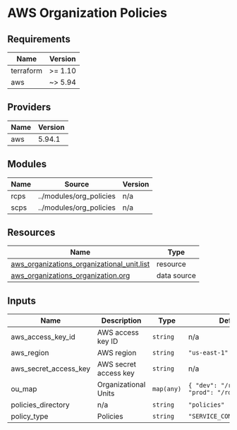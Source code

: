 # AWS Organization Policies

<!-- BEGIN_TF_DOCS -->
## Requirements

| Name | Version |
|------|---------|
| terraform | >= 1.10 |
| aws | ~> 5.94 |

## Providers

| Name | Version |
|------|---------|
| aws | 5.94.1 |

## Modules

| Name | Source | Version |
|------|--------|---------|
| rcps | ../modules/org_policies | n/a |
| scps | ../modules/org_policies | n/a |

## Resources

| Name | Type |
|------|------|
| [aws_organizations_organizational_unit.list](https://registry.terraform.io/providers/hashicorp/aws/latest/docs/resources/organizations_organizational_unit) | resource |
| [aws_organizations_organization.org](https://registry.terraform.io/providers/hashicorp/aws/latest/docs/data-sources/organizations_organization) | data source |

## Inputs

| Name | Description | Type | Default | Required |
|------|-------------|------|---------|:--------:|
| aws\_access\_key\_id | AWS access key ID | `string` | n/a | yes |
| aws\_region | AWS region | `string` | `"us-east-1"` | no |
| aws\_secret\_access\_key | AWS secret access key | `string` | n/a | yes |
| ou\_map | Organizational Units | `map(any)` | ```{ "dev": "/root/dev/*", "prod": "/root/prod/*" }``` | no |
| policies\_directory | n/a | `string` | `"policies"` | no |
| policy\_type | Policies | `string` | `"SERVICE_CONTROL_POLICY"` | no |
<!-- END_TF_DOCS -->
